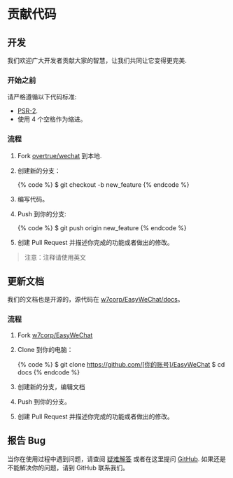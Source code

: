 # 贡献代码

## 开发

我们欢迎广大开发者贡献大家的智慧，让我们共同让它变得更完美.

### 开始之前

请严格遵循以下代码标准:

- [PSR-2](https://github.com/php-fig/fig-standards/blob/master/accepted/PSR-2-coding-style-guide.md).
- 使用 4 个空格作为缩进。

### 流程

1. Fork [overtrue/wechat](https://github.com/overtrue/wechat) 到本地.
2. 创建新的分支：

   {% code %}
   $ git checkout -b new_feature
   {% endcode %}

3. 编写代码。
4. Push 到你的分支:

   {% code %}
   $ git push origin new_feature
   {% endcode %}

5. 创建 Pull Request 并描述你完成的功能或者做出的修改。

> 注意：注释请使用英文

## 更新文档

我们的文档也是开源的，源代码在 [w7corp/EasyWeChat/docs](https://github.com/w7corp/easywechat/tree/master/docs)。

### 流程

1. Fork [w7corp/EasyWeChat](https://github.com/w7corp/EasyWeChat)
2. Clone 到你的电脑：

   {% code %}
   $ git clone https://github.com/[你的账号]/EasyWeChat
   $ cd docs
   {% endcode %}

3. 创建新的分支，编辑文档
4. Push 到你的分支。
5. 创建 Pull Request 并描述你完成的功能或者做出的修改。

## 报告 Bug

当你在使用过程中遇到问题，请查阅 [疑难解答](troubleshooting.html) 或者在这里提问 [GitHub](https://github.com/overtrue/wechat/issues). 如果还是不能解决你的问题，请到 GitHub 联系我们。

[overtrue/wechat]: https://github.com/overtrue/wechat
